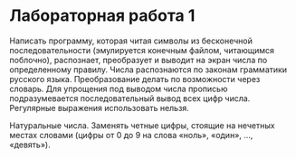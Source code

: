 # Лабораторная работа 1

Написать программу, которая читая символы из бесконечной последовательности (эмулируется конечным файлом, читающимся поблочно), распознает, преобразует и выводит на экран числа по определенному правилу. Числа распознаются по законам грамматики русского языка. Преобразование делать по возможности через словарь. Для упрощения под выводом числа прописью подразумевается последовательный вывод всех цифр числа. Регулярные выражения использовать нельзя. 

Натуральные числа. Заменять четные цифры, стоящие на нечетных местах словами (цифры от 0 до 9 на слова «ноль», «один», …, «девять»).
